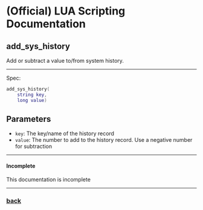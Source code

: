 
# (Official) LUA Scripting Documentation

## add_sys_history

Add or subtract a value to/from system history.

___

Spec:

```lua
add_sys_history(
	string key,
	long value)
```

## Parameters

- `key`: The key/name of the history record
- `value`: The number to add to the history record. Use a negative number for subtraction

___

#### Incomplete

This documentation is incomplete

___

### [back](../history)
